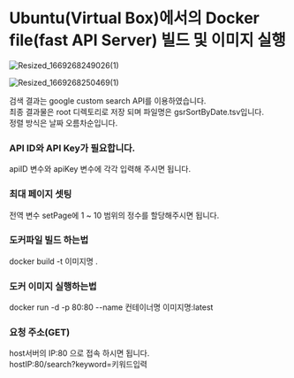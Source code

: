 # Ubuntu(Virtual Box)에서의 Docker file(fast API Server) 빌드 및 이미지 실행
  
![Resized_1669268249026(1)](https://user-images.githubusercontent.com/101491213/203705256-18c817da-f315-42b2-9f82-836b1b82ef85.jpg)
  
![Resized_1669268250469(1)](https://user-images.githubusercontent.com/101491213/203705470-a01e241c-44d8-49c0-9aeb-a32d11573321.jpg)
  
검색 결과는 google custom search API를 이용하였습니다.  
최종 결과물은 root 디렉토리로 저장 되며 파일명은 gsrSortByDate.tsv입니다.  
정렬 방식은 날짜 오름차순입니다.

### API ID와 API Key가 필요합니다.  
apiID 변수와 apiKey 변수에 각각 입력해 주시면 됩니다. 
  
### 최대 페이지 셋팅  
전역 변수 setPage에 1 ~ 10 범위의 정수를 할당해주시면 됩니다. 
  
### 도커파일 빌드 하는법 
docker build -t 이미지명 .
  
### 도커 이미지 실행하는법
docker run -d -p 80:80 --name 컨테이너명 이미지명:latest
  
### 요청 주소(GET) 
host서버의 IP:80 으로 접속 하시면 됩니다.  
hostIP:80/search?keyword=키워드입력
